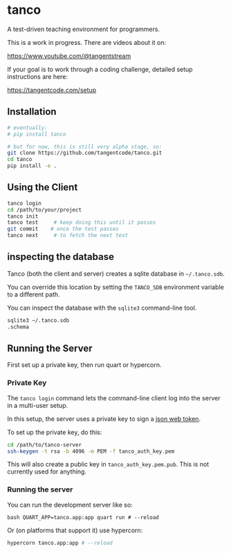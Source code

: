 # tanco

A test-driven teaching environment for programmers.


This is a work in progress. There are videos about it on:

https://www.youtube.com/@tangentstream

If your goal is to work through a coding challenge,
detailed setup instructions are here:

https://tangentcode.com/setup

## Installation

```bash
# eventually:
# pip install tanco

# but for now, this is still very alpha stage, so:
git clone https://github.com/tangentcode/tanco.git
cd tanco
pip install -e .
```


## Using the Client

```bash
tanco login
cd /path/to/your/project
tanco init
tanco test     # keep doing this until it passes
git commit    # once the test passes
tanco next     # to fetch the next test
```

## inspecting the database

Tanco (both the client and server) creates a sqlite database in `~/.tanco.sdb`.

You can override this location by setting the `TANCO_SDB` environment
variable to a different path.

You can inspect the database with the `sqlite3` command-line tool.

```bash
sqlite3 ~/.tanco.sdb
.schema
```


## Running the Server

First set up a private key, then run quart or hypercorn.

### Private Key

The `tanco login` command lets the command-line client
log into the server in a multi-user setup.

In this setup, the server uses a private key to sign
a [json web token](https://jwt.io/).

To set up the private key, do this:

```bash
cd /path/to/tanco-server
ssh-keygen -t rsa -b 4096 -m PEM -f tanco_auth_key.pem
```

This will also create a public key in `tanco_auth_key.pem.pub`.
This is not currently used for anything.

### Running the server

You can run the development server like so:

``bash
QUART_APP=tanco.app:app quart run # --reload
``

Or (on platforms that support it) use hypercorn:

```bash
hypercorn tanco.app:app # --reload 
```

